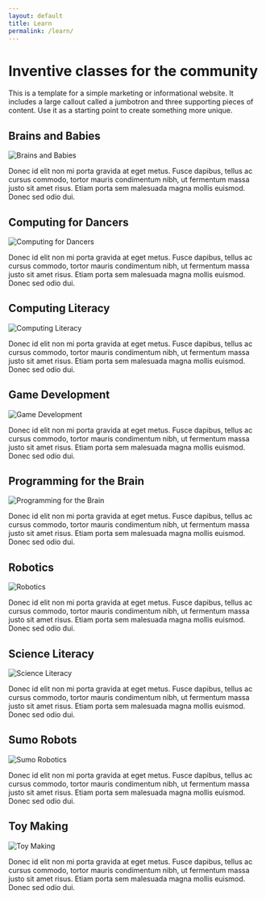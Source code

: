 ```yaml
---
layout: default
title: Learn
permalink: /learn/
---
```

<div class="jumbotron">
    <div class="container">
        <h1 class="display-6 jumbotron-headline">Inventive classes for the community</h1>
        <p>This is a template for a simple marketing or informational website. It includes a large callout called a jumbotron and three supporting pieces of content. Use it as a starting point to create something more unique.</p>
        <!-- <q class="cool-colors">Engineering and Science Classes</q> -->
    </div>
</div>

<div class="container">
    <div class="row">
        <div class="col-md-6 class-listing">
            <div class="bordered-card">
                <h2 class="class-title">Brains and Babies</h2>
                <img src="/img/classes/brains-and-babies-540.jpg" class="img-fluid class-img" alt="Brains and Babies" />
                <p class="class-desc">Donec id elit non mi porta gravida at eget metus. Fusce dapibus, tellus ac cursus commodo, tortor mauris condimentum nibh, ut fermentum massa justo sit amet risus. Etiam porta sem malesuada magna mollis euismod. Donec sed odio dui. </p>
            </div>
        </div>
        <div class="col-md-6 class-listing">
            <div class="bordered-card">
                <h2 class="class-title">Computing for Dancers</h2>
                <img src="/img/classes/computing-for-dancers-540.jpg" class="img-fluid class-img" alt="Computing for Dancers" />
                <p class="class-desc">Donec id elit non mi porta gravida at eget metus. Fusce dapibus, tellus ac cursus commodo, tortor mauris condimentum nibh, ut fermentum massa justo sit amet risus. Etiam porta sem malesuada magna mollis euismod. Donec sed odio dui. </p>
            </div>
        </div>
    </div>
    <div class="row">
        <div class="col-md-6 class-listing">
            <div class="bordered-card">
                <h2 class="class-title">Computing Literacy</h2>
                <img src="/img/classes/computing-literacy-controller-540.jpg" class="img-fluid class-img" alt="Computing Literacy" />
                <p class="class-desc">Donec id elit non mi porta gravida at eget metus. Fusce dapibus, tellus ac cursus commodo, tortor mauris condimentum nibh, ut fermentum massa justo sit amet risus. Etiam porta sem malesuada magna mollis euismod. Donec sed odio dui. </p>
            </div>
        </div>
        <div class="col-md-6 class-listing">
            <div class="bordered-card">
                <h2 class="class-title">Game Development</h2>
                <img src="/img/classes/game-development-day-540.jpg" class="img-fluid class-img" alt="Game Development" />
                <p class="class-desc">Donec id elit non mi porta gravida at eget metus. Fusce dapibus, tellus ac cursus commodo, tortor mauris condimentum nibh, ut fermentum massa justo sit amet risus. Etiam porta sem malesuada magna mollis euismod. Donec sed odio dui. </p>
            </div>
        </div>
    </div>
    <div class="row">
        <div class="col-md-6 class-listing">
            <div class="bordered-card">
                <h2 class="class-title">Programming for the Brain</h2>
                <img src="/img/classes/programming-for-the-brain-540.jpg" class="img-fluid class-img" alt="Programming for the Brain" />
                <p class="class-desc">Donec id elit non mi porta gravida at eget metus. Fusce dapibus, tellus ac cursus commodo, tortor mauris condimentum nibh, ut fermentum massa justo sit amet risus. Etiam porta sem malesuada magna mollis euismod. Donec sed odio dui. </p>
            </div>
        </div>
        <div class="col-md-6 class-listing">
            <div class="bordered-card">
                <h2 class="class-title">Robotics</h2>
                <img src="/img/classes/robot-party-540.jpg" class="img-fluid class-img" alt="Robotics" />
                <p class="class-desc">Donec id elit non mi porta gravida at eget metus. Fusce dapibus, tellus ac cursus commodo, tortor mauris condimentum nibh, ut fermentum massa justo sit amet risus. Etiam porta sem malesuada magna mollis euismod. Donec sed odio dui. </p>
            </div>
        </div>
    </div>
    <div class="row">
        <div class="col-md-6 class-listing">
            <div class="bordered-card">
                <h2 class="class-title">Science Literacy</h2>
                <img src="/img/classes/science-literacy-540.jpg" class="img-fluid class-img" alt="Science Literacy" />
                <p class="class-desc">Donec id elit non mi porta gravida at eget metus. Fusce dapibus, tellus ac cursus commodo, tortor mauris condimentum nibh, ut fermentum massa justo sit amet risus. Etiam porta sem malesuada magna mollis euismod. Donec sed odio dui. </p>
            </div>
        </div>
        <div class="col-md-6 class-listing">
            <div class="bordered-card">
                <h2 class="class-title">Sumo Robots</h2>
                <img src="/img/classes/sumo-robots-540.jpg" class="img-fluid class-img" alt="Sumo Robotics" />
                <p class="class-desc">Donec id elit non mi porta gravida at eget metus. Fusce dapibus, tellus ac cursus commodo, tortor mauris condimentum nibh, ut fermentum massa justo sit amet risus. Etiam porta sem malesuada magna mollis euismod. Donec sed odio dui. </p>
            </div>
        </div>
    </div>
    <div class="row">
        <div class="col-md-6 class-listing">
            <div class="bordered-card">
                <h2 class="class-title">Toy Making</h2>
                <img src="/img/classes/toy-making-540.jpg" class="img-fluid class-img" alt="Toy Making" />
                <p class="class-desc">Donec id elit non mi porta gravida at eget metus. Fusce dapibus, tellus ac cursus commodo, tortor mauris condimentum nibh, ut fermentum massa justo sit amet risus. Etiam porta sem malesuada magna mollis euismod. Donec sed odio dui. </p>
            </div>
        </div>
    </div>
</div>
